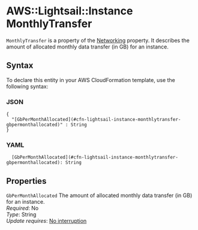 # AWS::Lightsail::Instance MonthlyTransfer<a name="aws-properties-lightsail-instance-monthlytransfer"></a>

`MonthlyTransfer` is a property of the [Networking](https://docs.aws.amazon.com/AWSCloudFormation/latest/UserGuide/aws-properties-lightsail-instance-networking.html) property\. It describes the amount of allocated monthly data transfer \(in GB\) for an instance\.

## Syntax<a name="aws-properties-lightsail-instance-monthlytransfer-syntax"></a>

To declare this entity in your AWS CloudFormation template, use the following syntax:

### JSON<a name="aws-properties-lightsail-instance-monthlytransfer-syntax.json"></a>

```
{
  "[GbPerMonthAllocated](#cfn-lightsail-instance-monthlytransfer-gbpermonthallocated)" : String
}
```

### YAML<a name="aws-properties-lightsail-instance-monthlytransfer-syntax.yaml"></a>

```
  [GbPerMonthAllocated](#cfn-lightsail-instance-monthlytransfer-gbpermonthallocated): String
```

## Properties<a name="aws-properties-lightsail-instance-monthlytransfer-properties"></a>

`GbPerMonthAllocated`  <a name="cfn-lightsail-instance-monthlytransfer-gbpermonthallocated"></a>
The amount of allocated monthly data transfer \(in GB\) for an instance\.  
*Required*: No  
*Type*: String  
*Update requires*: [No interruption](https://docs.aws.amazon.com/AWSCloudFormation/latest/UserGuide/using-cfn-updating-stacks-update-behaviors.html#update-no-interrupt)